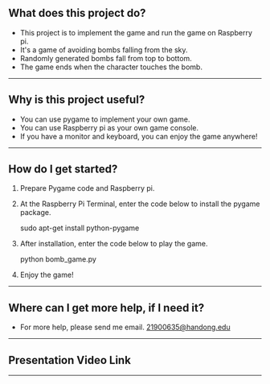 ## __What does this project do?__

* This project is to implement the game and run the game on Raspberry pi.
* It's a game of avoiding bombs falling from the sky.
* Randomly generated bombs fall from top to bottom. 
* The game ends when the character touches the bomb.

* * *

## __Why is this project useful?__

* You can use pygame to implement your own game.
* You can use Raspberry pi as your own game console.
* If you have a monitor and keyboard, you can enjoy the game anywhere!

* * *

## __How do I get started?__

1. Prepare Pygame code and Raspberry pi.
2. At the Raspberry Pi Terminal, enter the code below to install the pygame package.

	sudo apt-get install python-pygame
        
3. After installation, enter the code below to play the game.

	python bomb_game.py
    
4. Enjoy the game!

* * *

## __Where can I get more help, if I need it?__

* For more help, please send me email. 21900635@handong.edu

* * *

## __Presentation Video Link__



* * *
